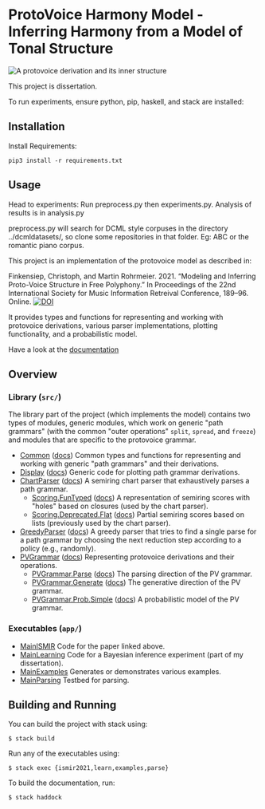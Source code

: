 # ProtoVoice Harmony Model - Inferring Harmony from a Model of Tonal Structure

![A protovoice derivation and its inner structure](doc-images/sus-both.svg)

This project is dissertation. 

To run experiments, ensure python, pip, haskell, and stack are installed:

## Installation
Install Requirements:
```
pip3 install -r requirements.txt
```
## Usage


Head to experiments:
Run preprocess.py then experiments.py. 
Analysis of results is in analysis.py

preprocess.py will search for DCML style corpuses in the directory ../dcmldatasets/, so clone some repositories in that folder. Eg: ABC or the romantic piano corpus.


This project is an implementation of the protovoice model as described in:

Finkensiep, Christoph, and Martin Rohrmeier. 2021. “Modeling and Inferring Proto-Voice Structure in Free Polyphony.”
In Proceedings of the 22nd International Society for Music Information Retreival Conference, 189–96. Online.
[![DOI](https://zenodo.org/badge/DOI/10.5281/zenodo.5624431.svg)](https://doi.org/10.5281/zenodo.5624431)

It provides types and functions for representing and working with protovoice derivations,
various parser implementations,
plotting functionality,
and a probabilistic model.

Have a look at the [documentation](https://dcmlab.github.io/protovoices-haskell/)

## Overview

### Library (`src/`)

The library part of the project (which implements the model) contains two types of modules,
generic modules, which work on generic "path grammars"
(with the common "outer operations" `split`, `spread`, and `freeze`)
and modules that are specific to the protovoice grammar.

- [Common](src/Common.hs)
  ([docs](https://dcmlab.github.io/protovoices-haskell/proto-voice-model-0.1.0.0/Common.html))
  Common types and functions for representing and working with generic "path grammars" and their derivations.
- [Display](src/Display.hs)
  ([docs](https://dcmlab.github.io/protovoices-haskell/proto-voice-model-0.1.0.0/Display.html))
  Generic code for plotting path grammar derivations.
- [ChartParser](src/ChartParser.hs)
  ([docs](https://dcmlab.github.io/protovoices-haskell/proto-voice-model-0.1.0.0/ChartParser.html))
  A semiring chart parser that exhaustively parses a path grammar.
  - [Scoring.FunTyped](src/Scoring/FunTyped.hs)
    ([docs](https://dcmlab.github.io/protovoices-haskell/proto-voice-model-0.1.0.0/Scoring-FunTyped.html))
    A representation of semiring scores with "holes" based on closures (used by the chart parser).
  - [Scoring.Deprecated.Flat](src/Scoring/Deprecated/Flat.hs)
    ([docs](https://dcmlab.github.io/protovoices-haskell/proto-voice-model-0.1.0.0/Scoring-Deprecated-Flat.html))
    Partial semiring scores based on lists (previously used by the chart parser).
- [GreedyParser](src/GreedyParser.hs)
  ([docs](https://dcmlab.github.io/protovoices-haskell/proto-voice-model-0.1.0.0/GreedyParser.html))
  A greedy parser that tries to find a single parse for a path grammar
  by choosing the next reduction step according to a policy (e.g., randomly).
- [PVGrammar](src/PVGrammar.hs)
  ([docs](https://dcmlab.github.io/protovoices-haskell/proto-voice-model-0.1.0.0/PVGrammar.html))
  Representing protovoice derivations and their operations.
  - [PVGrammar.Parse](src/PVGrammar/Parse.hs)
    ([docs](https://dcmlab.github.io/protovoices-haskell/proto-voice-model-0.1.0.0/PVGrammar-Parse.html))
    The parsing direction of the PV grammar.
  - [PVGrammar.Generate](src/PVGrammar/Generate.hs)
    ([docs](https://dcmlab.github.io/protovoices-haskell/proto-voice-model-0.1.0.0/PVGrammar-Generate.html))
    The generative direction of the PV grammar.
  - [PVGrammar.Prob.Simple](src/PVGrammar/Prob/Simple.hs)
    ([docs](https://dcmlab.github.io/protovoices-haskell/proto-voice-model-0.1.0.0/PVGrammar-Prob-Simple.html))
    A probabilistic model of the PV grammar.

### Executables (`app/`)

- [MainISMIR](app/MainISMIR.hs)
  Code for the paper linked above.
- [MainLearning](app/MainLearning.hs)
  Code for a Bayesian inference experiment (part of my dissertation).
- [MainExamples](app/MainExamples.hs)
  Generates or demonstrates various examples.
- [MainParsing](app/MainParsing.hs)
  Testbed for parsing.

## Building and Running

You can build the project with stack using:

```shell
$ stack build
```

Run any of the executables using:

```shell
$ stack exec {ismir2021,learn,examples,parse}
```

To build the documentation, run:

```shell
$ stack haddock
```
